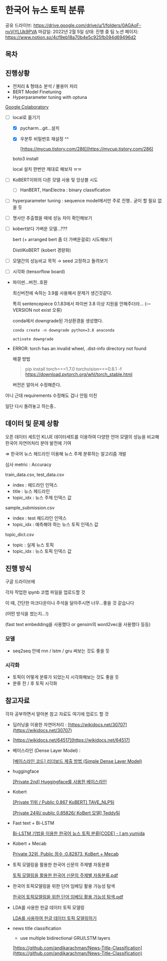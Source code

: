 # 한국어 뉴스 토픽 분류

공유 드라이브: https://drive.google.com/drive/u/1/folders/0AGAoF-nvVjYLUk9PVA
마감일: 2022년 2월 5일
상태: 진행 중
팀 노션 페이지: https://www.notion.so/4cf9eb18a70b4e5c925fb094d69496d2

## 목차

## 진행상황

- 전처리 & 형태소 분석 / 불용어 처리
- BERT Model Finetuning
- Hyperparameter tuning with optuna

[Google Colaboratory](https://colab.research.google.com/drive/1gTYv7WJ2txcI2Jm1rKYVPToRFQ-nk83x?usp=sharing)

- [ ]  local로 옮기기
    - [x]  pycharm...git...설치
    - [x]  우분투 비밀번호 재설정 ^^
        
        [https://mycup.tistory.com/286](https://mycup.tistory.com/286)
        
    
    boto3 install
    
    local 설치 한번만 제대로 해보자 ㅠㅠ
    
- [ ]  KoBERT이외의 다른 모델 사용 및 앙상블 시도
    - [ ]  HanBERT, HanElectra : binary classification
- [ ]  hyperparameter tuning : sequence model에서만 주로 진행..  굳이 할 필요 없을 듯
- [ ]  명사만 추출했을 때에 성능 차이 확인해보기
- [ ]  kobert보다 가벼운 모델...???
    
    bert (+ arranged bert 좀 더 가벼운걸로) 시도해보기
    
    DistilKoBERT (kobert 경량화)
    
- [ ]  모델간의 성능비교 목적 → seed 고정하고 돌려보기
- [ ]  시각화 (tensorflow board)

- 파이썬...버전..호환
    
    최신버전에 속하는 3.9를 사용해서 문제가 생긴것같다.
    
    특히 sentencepiece 0.1.83에서 파이썬 3.8 이상 지원을 안해주더라... (—VERSION not exist 오류)
    
    conda에서 downgrade된 가상환경을 생성했다.
    
    `conda create -n downgrade python=3.8 anaconda`
    
    `activate downgrade`
    
- ERROR: torch has an invalid wheel, .dist-info directory not found
    
    해결 방법
    
    > pip install torch===1.7.0 torchvision===0.8.1 -f https://download.pytorch.org/whl/torch_stable.html
    > 
    
    버전은 알아서 수정해준다.
    

아니 근데 requirements 수정해도 겁나 안됨 미친

일단 다시 돌려놓고 하는중..

## 데이터 및 문제 상황

오픈 데이터 세트인 KLUE 데이터세트를 이용하여 다양한 언어 모델의 성능을 비교해 한국어 자연어처리 분야 발전에 기여

⇒ 한국어 뉴스 헤드라인 이용해 뉴스 주제 분류하는 알고리즘 개발

심사 metric : Accuracy

train_data.csv, test_data.csv

- index : 헤드라인 인덱스
- title : 뉴스 헤드라인
- topic_idx : 뉴스 주제 인덱스 값

sample_submission.csv

- index : test 헤드라인 인덱스
- topic_idx : 예측해야 하는 뉴스 토픽 인덱스 값

topic_dict.csv

- topic : 실제 뉴스 토픽
- topic_idx : 뉴스 토픽 인덱스 값

## 진행 방식

구글 드라이브에 

각자 작업한 ipynb 코랩 파일을 업로드할 것

이 때, 간단한 마크다운이나 주석을 달아주시면 너무...좋을 것 같습니다

(어떤 방식을 썼는지...!)

(fast text embedding을 사용했다 or gensim의 word2vec을 사용했다 등등)

### 모델

- seq2seq 안에 rnn / lstm / gru 써보는 것도 좋을 듯

### 시각화

- 토픽이 어떻게 분류가 되었는지 시각화해보는 것도 좋을 듯
- 분류 전 / 후 토픽 시각화

## **참고자료**

각자 공부하면서 알아본 참고 자료도 여기에 업로드 할 것

- 딥러닝을 이용한 자연어처리 : [https://wikidocs.net/30707](https://wikidocs.net/30707)
- [https://wikidocs.net/64517](https://wikidocs.net/64517)

- 베이스라인 (Dense Layer Model) :
    
    [[베이스라인 코드] 리더보드 제출 방법 (Simple Dense Layer Model)](https://dacon.io/competitions/official/235747/codeshare/2883?page=1&dtype=recent)
    
- huggingface
    
    [[Private 2nd] Huggingface를 사용한 베이스라인](https://dacon.io/competitions/official/235747/codeshare/3069?page=1&dtype=recent)
    
- Kobert
    
    [[Private 11위 / Public 0.867 KoBERT] TAVE_NLP팀](https://dacon.io/competitions/official/235747/codeshare/3062?page=2&dtype=recent)
    
    [[Private 24위/ public 0.85826/ KoBert 모델] Teddy팀](https://dacon.io/competitions/official/235747/codeshare/3082?page=1&dtype=recent)
    
- Fast text + Bi-LSTM
    
    [Bi-LSTM 기법을 이용한 한국어 뉴스 토픽 분류[CODE] - I am yumida](https://byumm315.tistory.com/entry/%ED%95%9C%EA%B5%AD%EC%96%B4-%EB%89%B4%EC%8A%A4-%ED%86%A0%ED%94%BD-%EB%B6%84%EB%A5%98-1-I-am-yumida)
    
- Kobert + Mecab
    
    [Private 32위, Public 점수 :0.82873, KoBert + Mecab](https://dacon.io/competitions/official/235747/codeshare/3074?page=1&dtype=recent)
    
- 토픽 모델링을 활용한 한국어 신문의 주제별 자동분류
    
    [토픽 모델링을 활용한 한국어 신문의 주제별 자동분류.pdf](%E1%84%92%E1%85%A1%E1%86%AB%E1%84%80%E1%85%AE%E1%86%A8%E1%84%8B%E1%85%A5%20%E1%84%82%E1%85%B2%E1%84%89%E1%85%B3%20%E1%84%90%E1%85%A9%E1%84%91%E1%85%B5%E1%86%A8%20%E1%84%87%E1%85%AE%E1%86%AB%E1%84%85%E1%85%B2%201b87ce0cc9e14bd19e28961fd14eeeac/%ED%86%A0%ED%94%BD_%EB%AA%A8%EB%8D%B8%EB%A7%81%EC%9D%84_%ED%99%9C%EC%9A%A9%ED%95%9C_%ED%95%9C%EA%B5%AD%EC%96%B4_%EC%8B%A0%EB%AC%B8%EC%9D%98_%EC%A3%BC%EC%A0%9C%EB%B3%84_%EC%9E%90%EB%8F%99%EB%B6%84%EB%A5%98.pdf)
    
- 한국어 토픽모델링을 위한 단어 임베딩 활용 가능성 탐색
    
    [한국어 토픽모델링을 위한 단어 임베딩 활용 가능성 탐색.pdf](%E1%84%92%E1%85%A1%E1%86%AB%E1%84%80%E1%85%AE%E1%86%A8%E1%84%8B%E1%85%A5%20%E1%84%82%E1%85%B2%E1%84%89%E1%85%B3%20%E1%84%90%E1%85%A9%E1%84%91%E1%85%B5%E1%86%A8%20%E1%84%87%E1%85%AE%E1%86%AB%E1%84%85%E1%85%B2%201b87ce0cc9e14bd19e28961fd14eeeac/%ED%95%9C%EA%B5%AD%EC%96%B4_%ED%86%A0%ED%94%BD%EB%AA%A8%EB%8D%B8%EB%A7%81%EC%9D%84_%EC%9C%84%ED%95%9C_%EB%8B%A8%EC%96%B4_%EC%9E%84%EB%B2%A0%EB%94%A9_%ED%99%9C%EC%9A%A9_%EA%B0%80%EB%8A%A5%EC%84%B1_%ED%83%90%EC%83%89.pdf)
    
- LDA를 사용한 한글 데이터 토픽 모델링
    
    [LDA를 사용하여 한글 데이터 토픽 모델링하기](https://happy-obok.tistory.com/5)
    
- news title classification
    - use multiple bidirectional GRU/LSTM layers
    
    [https://github.com/andikarachman/News-Title-Classification](https://github.com/andikarachman/News-Title-Classification)